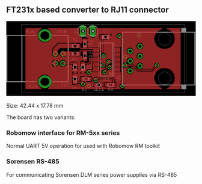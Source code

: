 ## FT231x based converter to RJ11 connector

![Board top view](https://raw.githubusercontent.com/martonmiklos/robomow_usb_adapter/master/docs/top.png)

Size: 42.44 x 17.78 mm

The board has two variants:

### Robomow interface for RM-5xx series 

Normal UART 5V operation for used with Robomow RM toolkit

### Sorensen RS-485

For communicating Sorensen DLM series power supplies via RS-485

